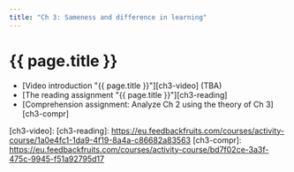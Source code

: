 ```yaml
---
title: "Ch 3: Sameness and difference in learning"
---
```

# {{ page.title }}

- [Video introduction "{{ page.title }}"][ch3-video] (TBA)
- [The reading assignment "{{ page.title }}"][ch3-reading]
- [Comprehension assignment: Analyze Ch 2 using the theory of Ch 3][ch3-compr]

[ch3-video]:
[ch3-reading]: https://eu.feedbackfruits.com/courses/activity-course/1a0e4fc1-1da9-4f19-8a4a-c86682a83563
[ch3-compr]: https://eu.feedbackfruits.com/courses/activity-course/bd7f02ce-3a3f-475c-9945-f51a92795d17
